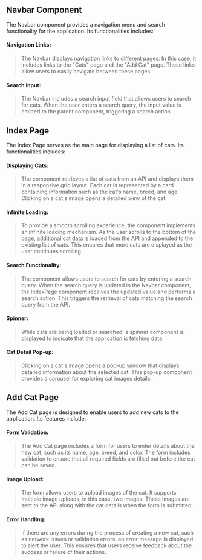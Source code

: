 ## Navbar Component

The Navbar component provides a navigation menu and search functionality for the application. Its functionalities includes:

#### **Navigation Links:**
>The Navbar displays navigation links to different pages. In this case, it includes links to the "Cats" page and the "Add Cat" page. These links allow users to easily navigate between these pages.

#### **Search Input:** 
>The Navbar includes a search input field that allows users to search for cats. When the user enters a search query, the input value is emitted to the parent component, triggering a search action.

## Index Page

The Index Page serves as the main page for displaying a list of cats. Its functionalities includes:

#### **Displaying Cats:** 
> The component retrieves a list of cats from an API and displays them in a responsive grid layout. Each cat is represented by a card containing information such as the cat's name, breed, and age. Clicking on a cat's image opens a detailed view of the cat.

#### **Infinite Loading:** 
> To provide a smooth scrolling experience, the component implements an infinite loading mechanism. As the user scrolls to the bottom of the page, additional cat data is loaded from the API and appended to the existing list of cats. This ensures that more cats are displayed as the user continues scrolling.

#### **Search Functionality:** 
>The component allows users to search for cats by entering a search query. When the search query is updated in the Navbar component, the IndexPage component receives the updated value and performs a search action. This triggers the retrieval of cats matching the search query from the API.

#### **Spinner**:
> While cats are being loaded or searched, a spinner component is displayed to indicate that the application is fetching data.

#### **Cat Detail Pop-up:** 
> Clicking on a cat's image opens a pop-up window that displays detailed information about the selected cat. This pop-up component provides a carousel for exploring cat images details.

## Add Cat Page

The Add Cat page is designed to enable users to add new cats to the application. Its features include:

#### **Form Validation:** 
> The Add Cat page includes a form for users to enter details about the new cat, such as its name, age, breed, and color. The form includes validation to ensure that all required fields are filled out before the cat can be saved.

#### **Image Upload:** 
> The form allows users to upload images of the cat. It supports multiple image uploads, in this case, two images. These images are sent to the API along with the cat details when the form is submitted.

#### **Error Handling:** 
> If there are any errors during the process of creating a new cat, such as network issues or validation errors, an error message is displayed to alert the user. This ensures that users receive feedback about the success or failure of their actions.

